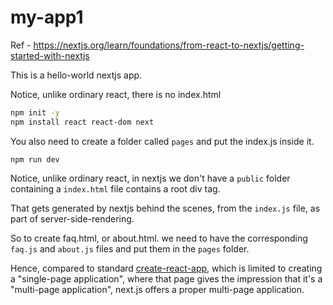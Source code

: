 # my-app1

Ref - https://nextjs.org/learn/foundations/from-react-to-nextjs/getting-started-with-nextjs

This is a hello-world nextjs app. 

Notice, unlike ordinary react, there is no index.html


```bash
npm init -y
npm install react react-dom next
```

You also need to create a folder called `pages` and put the index.js inside it. 

```
npm run dev
```

Notice, unlike ordinary react, in nextjs we don't have a `public` folder containing a `index.html` file contains a root div tag. 

That gets generated by nextjs behind the scenes, from the `index.js` file, as part of server-side-rendering.

So to create faq.html, or about.html. we need to have the corresponding `faq.js` and `about.js` files and put them in the `pages` folder. 

Hence, compared to standard [create-react-app](https://reactjs.org/docs/create-a-new-react-app.html#recommended-toolchains), which is limited
to creating a "single-page application", where that page gives the impression 
that it's a "multi-page application", next.js offers a proper multi-page application.


